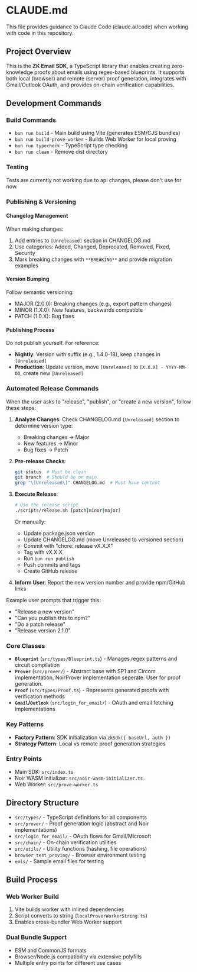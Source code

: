 # CLAUDE.md

This file provides guidance to Claude Code (claude.ai/code) when working with code in this repository.

## Project Overview

This is the **ZK Email SDK**, a TypeScript library that enables creating zero-knowledge proofs about emails using regex-based blueprints. It supports both local (browser) and remote (server) proof generation, integrates with Gmail/Outlook OAuth, and provides on-chain verification capabilities.

## Development Commands

### Build Commands
- `bun run build` - Main build using Vite (generates ESM/CJS bundles)
- `bun run build-prove-worker` - Builds Web Worker for local proving 
- `bun run typecheck` - TypeScript type checking
- `bun run clean` - Remove dist directory

### Testing
Tests are currently not working due to api changes, please don't use for now.

### Publishing & Versioning

#### Changelog Management
When making changes:
1. Add entries to `[Unreleased]` section in CHANGELOG.md
2. Use categories: Added, Changed, Deprecated, Removed, Fixed, Security
3. Mark breaking changes with `**BREAKING**` and provide migration examples

#### Version Bumping
Follow semantic versioning:
- MAJOR (2.0.0): Breaking changes (e.g., export pattern changes)
- MINOR (1.X.0): New features, backwards compatible
- PATCH (1.0.X): Bug fixes

#### Publishing Process
Do not publish yourself. For reference:
- **Nightly**: Version with suffix (e.g., 1.4.0-18), keep changes in `[Unreleased]`
- **Production**: Update version, move `[Unreleased]` to `[X.X.X] - YYYY-MM-DD`, create new `[Unreleased]`

### Automated Release Commands

When the user asks to "release", "publish", or "create a new version", follow these steps:

1. **Analyze Changes**: Check CHANGELOG.md `[Unreleased]` section to determine version type:
   - Breaking changes → Major
   - New features → Minor
   - Bug fixes → Patch

2. **Pre-release Checks**:
   ```bash
   git status  # Must be clean
   git branch  # Should be on main
   grep "\[Unreleased\]" CHANGELOG.md  # Must have content
   ```

3. **Execute Release**:
   ```bash
   # Use the release script
   ./scripts/release.sh [patch|minor|major]
   ```
   
   Or manually:
   - Update package.json version
   - Update CHANGELOG.md (move Unreleased to versioned section)
   - Commit with "chore: release vX.X.X"
   - Tag with vX.X.X
   - Run `bun run publish`
   - Push commits and tags
   - Create GitHub release

4. **Inform User**: Report the new version number and provide npm/GitHub links

Example user prompts that trigger this:
- "Release a new version"
- "Can you publish this to npm?"
- "Do a patch release"
- "Release version 2.1.0"

### Core Classes
- **`Blueprint`** (`src/types/Blueprint.ts`) - Manages regex patterns and circuit compilation
- **`Prover`** (`src/prover/`) - Abstract base with SP1 and Circom implementation, NoirProver implementation seperate. User for proof generation.
- **`Proof`** (`src/types/Proof.ts`) - Represents generated proofs with verification methods
- **`Gmail`/`Outlook`** (`src/login_for_email/`) - OAuth and email fetching implementations

### Key Patterns
- **Factory Pattern**: SDK initialization via `zkSdk({ baseUrl, auth })`
- **Strategy Pattern**: Local vs remote proof generation strategies

### Entry Points
- Main SDK: `src/index.ts`
- Noir WASM initializer: `src/noir-wasm-initializer.ts`
- Web Worker: `src/prove-worker.ts`

## Directory Structure

- `src/types/` - TypeScript definitions for all components
- `src/prover/` - Proof generation logic (abstract and Noir implementations)  
- `src/login_for_email/` - OAuth flows for Gmail/Microsoft
- `src/chain/` - On-chain verification utilities
- `src/utils/` - Utility functions (hashing, file operations)
- `browser_test_proving/` - Browser environment testing
- `emls/` - Sample email files for testing

## Build Process

### Web Worker Build
1. Vite builds worker with inlined dependencies
2. Script converts to string (`localProverWorkerString.ts`)
3. Enables cross-bundler Web Worker support

### Dual Bundle Support
- ESM and CommonJS formats
- Browser/Node.js compatibility via extensive polyfills
- Multiple entry points for different use cases
